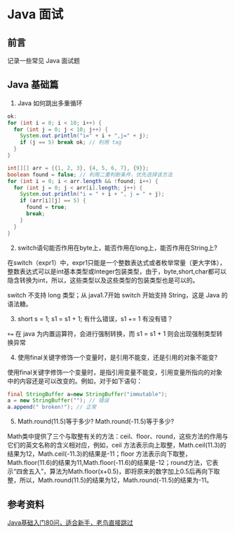 # Java 面试


## 前言

记录一些常见 Java 面试题

## Java 基础篇

1. Java 如何跳出多重循环

```java
ok:
for (int i = 0; i < 10; i++) {
  for (int j = 0; j < 10; j++) {
    System.out.println("i=" + i + ",j=" + j);
    if (j == 5) break ok; // 利用 tag
  }
}

int[][] arr = {{1, 2, 3}, {4, 5, 6, 7}, {9}};
boolean found = false; // 利用二重判断条件，优先选择该方法
for (int i = 0; i < arr.length && !found; i++) {
  for (int j = 0; j < arr[i].length; j++) {
    System.out.println("i = " + i + ", j = " + j);
    if (arr[i][j] == 5) {
      found = true;
      break;
    }
  }
}
```

2. switch语句能否作用在byte上，能否作用在long上，能否作用在String上?

在switch（expr1）中，expr1只能是一个整数表达式或者枚举常量（更大字体），整数表达式可以是int基本类型或Integer包装类型，由于，byte,short,char都可以隐含转换为int，所以，这些类型以及这些类型的包装类型也是可以的。

switch 不支持 long 类型；从 java1.7开始 switch 开始支持 String，这是 Java 的语法糖。

3. short s = 1; s1 = s1 + 1; 有什么错误，s1 += 1 有没有错？

`+=` 在 java 为内置运算符，会进行强制转换，而 s1 = s1 + 1 则会出现强制类型转换异常

4. 使用final关键字修饰一个变量时，是引用不能变，还是引用的对象不能变?

使用final关键字修饰一个变量时，是指引用变量不能变，引用变量所指向的对象中的内容还是可以改变的。例如，对于如下语句：

```java
final StringBuffer a=new StringBuffer("immutable");
a = new StringBuffer(""); // 错误
a.append(" broken!"); // 正常
```

5. Math.round(11.5)等于多少? Math.round(-11.5)等于多少?

Math类中提供了三个与取整有关的方法：ceil、floor、round，这些方法的作用与它们的英文名称的含义相对应，例如，ceil 方法表示向上取整，Math.ceil(11.3)的结果为12，Math.ceil(-11.3)的结果是-11；floor 方法表示向下取整，Math.floor(11.6)的结果为11,Math.floor(-11.6)的结果是-12；round方法，它表示“四舍五入”，算法为Math.floor(x+0.5)，即将原来的数字加上0.5后再向下取整，所以，Math.round(11.5)的结果为12，Math.round(-11.5)的结果为-11。



## 参考资料

[Java基础入门80问，适合新手，老鸟直接跳过](http://coderleixiaoshuai.gitee.io/java-eight-part/#/docs/java/base/Java基础入门80问)

